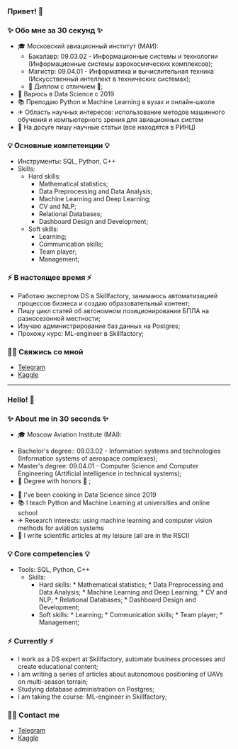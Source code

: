 ### Привет! 👋

### ✨ Обо мне за 30 секунд ✨ 
* 🎓 Московский авиационный институт (МАИ):
  - Бакалавр: 09.03.02 - Информационные системы и технологии (Информационные системы аэрокосмических комплексов);
  - Магистр: 09.04.01 - Информатика и вычислительная техника (Искусственный интеллект в технических системах);
  - 📕 Диплом с отличием 📕;
* 🤖 Варюсь в Data Science с 2019
* 📚 Преподаю Python и Machine Learning в вузах и онлайн-школе
* ✈ Область научных интересов: использование методов машинного обучения и компьютерного зрения для авиационных систем
* 📃 На досуге пишу научные статьи (все находятся в РИНЦ)

### 💡 Основные компетенции 💡
- Инструменты: SQL, Python, C++
- Skills: 
  - Hard skills:
    * Mathematical statistics;
    * Data Preprocessing and Data Analysis;
    * Machine Learning and Deep Learning;
    * CV and NLP;
    * Relational Databases;
    * Dashboard Design and Development;
  - Soft skills:
    * Learning;
    * Communication skills;
    * Team player;
    * Management;

### ⚡️ В настоящее время ⚡️
- Работаю экспертом DS в Skillfactory, занимаюсь автоматизацией процессов бизнеса и создаю образовательный контент;
- Пишу цикл статей об автономном позиционировании БПЛА на разносезонной местности;
- Изучаю администрирование баз данных на Postgres;
- Прохожу курс: ML-engineer в Skillfactory;

### 🙌🏻 Свяжись со мной
- [Telegram](https://t.me/Rysistov)
- [Kaggle](https://www.kaggle.com/markhomeless)

---

### Hello! 👋

### ✨ About me in 30 seconds ✨ 
* 🎓 Moscow Aviation Institute (MAI):
- Bachelor's degree:: 09.03.02 - Information systems and technologies (Information systems of aerospace complexes);
- Master's degree: 09.04.01 - Computer Science and Computer Engineering (Artificial intelligence in technical systems);
- 📕 Degree with honors 📕 ;
* 🤖 I've been cooking in Data Science since 2019
* 📚 I teach Python and Machine Learning at universities and online school
* ✈ Research interests: using machine learning and computer vision methods for aviation systems
* 📃 I write scientific articles at my leisure (all are in the RSCI)

### 💡 Core competencies 💡
- Tools: SQL, Python, C++
  - Skills:
    - Hard skills:
          * Mathematical statistics;
          * Data Preprocessing and Data Analysis;
          * Machine Learning and Deep Learning;
          * CV and NLP;
          * Relational Databases;
          * Dashboard Design and Development;
    - Soft skills:
          * Learning;
          * Communication skills;
          * Team player;
          * Management;

### ⚡️ Currently ⚡️
- I work as a DS expert at Skillfactory, automate business processes and create educational content;
- I am writing a series of articles about autonomous positioning of UAVs on multi-season terrain;
- Studying database administration on Postgres;
- I am taking the course: ML-engineer in Skillfactory;

### 🙌🏻 Contact me
- [Telegram](https://t.me/Rysistov)
- [Kaggle](https://www.kaggle.com/markhomeless)
